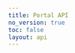 ```yaml
---
title: Portal API
no_version: true
toc: false
layout: api
---
```


<script src="https://unpkg.com/@stoplight/elements/web-components.min.js"></script>

<link rel="stylesheet" href="https://unpkg.com/@stoplight/elements/styles.min.css">

<elements-api
  apiDescriptionUrl="/api/developer-portal.json"
  router="hash"
/>
